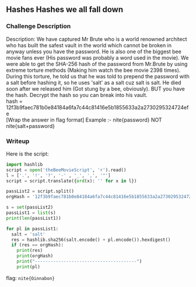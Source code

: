 ## Hashes Hashes we all fall down

### Challenge Description

Description: We have captured Mr Brute who is a world renowned architect who has built the safest vault in the world which cannot be broken in anyway unless you have the password. He is also one of the biggest bee movie fans ever (His password was probably a word used in the movie). We were able to get the SHA-256 hash of the password from Mr.Brute by using extreme torture methods (Making him watch the bee movie 2398 times). During this torture, he told us that he was told to prepend the password with a salt before hashing it, so he uses 'salt' as a salt cuz salt is salt. He died soon after we released him (Got stung by a bee, obviously). BUT you have the hash. Decrypt the hash so you can break into his vault.  
hash = 12f3b9faec781b0e84184a6fa7c44c81416e5b1855633a2a2730295324724efe  
[Wrap the answer in flag format] Example :- nite{password} NOT nite{salt+password}   

### Writeup

Here is the script:  
```python
import hashlib
script = open('theBeeMovieScript', 'r').read()
l = ['.', '!', '?', '-' , '_', ',', '"']
script = script.translate({ord(x): '' for x in l})

passList2 = script.split()
orgHash = '12f3b9faec781b0e84184a6fa7c44c81416e5b1855633a2a2730295324724efe'

s = set(passList2)
passList1 = list(s)
print(len(passList1))

for pl in passList1:
  salt = 'salt'
  res = hashlib.sha256(salt.encode() + pl.encode()).hexdigest()
  if (res == orgHash):
    print(res)
    print(orgHash)
    print("---------------------------------------")
    print(pl)
```  
flag: `nite{Oinnabon}`  
